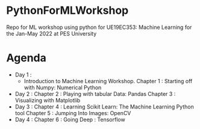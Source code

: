 # PythonForMLWorkshop
Repo for ML workshop using python for UE19EC353: Machine Learning for the Jan-May 2022 at PES University

# Agenda 
- Day 1 : 
  - Introduction to Machine Learning Workshop. 
 Chapter 1 : Starting off with Numpy: Numerical Python
- Day 2 : 
Chapter 2 : Playing with tabular Data: Pandas
Chapter 3 : Visualizing with Matplotlib
- Day 3 : 
Chapter 4 : Learning Scikit Learn: The Machine Learning Python tool
Chapter 5 : Jumping Into Images: OpenCV
- Day 4 :
Chapter 6 : Going Deep : Tensorflow
